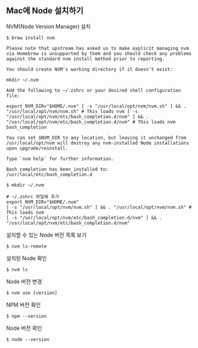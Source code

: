 ## Mac에 Node 설치하기


NVM(Node Version Manager) 설치
```shell
$ brew install nvm
```

```shell
Please note that upstream has asked us to make explicit managing nvm via Homebrew is unsupported by them and you should check any problems against the standard nvm install method prior to reporting.

You should create NVM's working directory if it doesn't exist:

mkdir ~/.nvm

Add the following to ~/.zshrc or your desired shell configuration file:

export NVM_DIR="$HOME/.nvm" [ -s "/usr/local/opt/nvm/nvm.sh" ] && . "/usr/local/opt/nvm/nvm.sh" # This loads nvm [ -s "/usr/local/opt/nvm/etc/bash_completion.d/nvm" ] && . "/usr/local/opt/nvm/etc/bash_completion.d/nvm" # This loads nvm bash_completion

You can set $NVM_DIR to any location, but leaving it unchanged from /usr/local/opt/nvm will destroy any nvm-installed Node installations upon upgrade/reinstall.

Type `nvm help` for further information.

Bash completion has been installed to: /usr/local/etc/bash_completion.d
```

```shell
$ mkdir ~/.nvm

# ~/.zshrc 파일에 추가
export NVM_DIR="$HOME/.nvm"
[ -s "/usr/local/opt/nvm/nvm.sh" ] && . "/usr/local/opt/nvm/nvm.sh" # This loads nvm
[ -s "/usr/local/opt/nvm/etc/bash_completion.d/nvm" ] && . "/usr/local/opt/nvm/etc/bash_completion.d/nvm"
```

설치할 수 있는 Node 버전 목록 보기

```shell
$ nvm ls-remote
```

설치된 Node 확인

```shell
$ nvm ls
```

Node 버전 변경

```shell
$ nvm use [version]
```

NPM 버전 확인

```shell
$ npm --version
```

Node 버전 확인

```shell
$ node --version
```